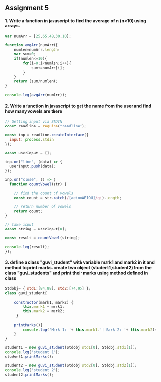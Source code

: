 ## Assignment 5
#### 1. Write a function in javascript to find the average of n (n<10) using arrays.
```js
var numArr = [25,65,48,30,10];

function avgArr(numArr){
    numlen=numArr.length;
    var sum=0;
    if(numlen<=10){
        for(i=0;i<numlen;i++){
            sum+=numArr[i];
        }
    }
    return (sum/numlen);
}

console.log(avgArr(numArr));
```
#### 2. Write a function in javascript to get the name from the user and find how many vowels are there
```js
// Getting input via STDIN
const readline = require("readline");

const inp = readline.createInterface({
  input: process.stdin
});

const userInput = [];

inp.on("line", (data) => {
  userInput.push(data);
});

inp.on("close", () => {
  function countVowel(str) { 

    // find the count of vowels
    const count = str.match(/[aeiouAEIOU]/gi).length;

    // return number of vowels
    return count;
}

// take input
const string = userInput[0];

const result = countVowel(string);

console.log(result);
});
```
#### 3. define a class "guvi_student" with variable mark1 and mark2 in it and method to print marks. create two object (student1,student2) from the class "guvi_students" and print their marks using method defined in class
```js
Stdobj= { std1:[84,88], std2:[74,95] };
class guvi_student{
    
    constructor(mark1, mark2) {
        this.mark1 = mark1;
        this.mark2 = mark2;
     }
    
    printMarks(){
        console.log('Mark 1: '+ this.mark1,'| Mark 2: '+ this.mark2);
    }
}

student1 = new guvi_student(Stdobj.std1[0], Stdobj.std1[1]);
console.log('student 1');
student1.printMarks();

student2 = new guvi_student(Stdobj.std2[0], Stdobj.std2[1]);
console.log('student 2');
student2.printMarks();
```
